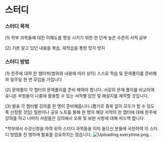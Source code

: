 # 스터디

### **스터디 목적**

(1) 학부 과목들에 대한 이해도를 향상 시키기 위한 한 단계 높은 수준의 서적 공부

(2) 기본 알고 있던 내용을 복습, 재학습을 통한 망각 방지

### **스터디 방법**

(1) 한주에 대략 한 챕터씩(범위와 내용에 따라 상이) 스스로 학습 및 문제풀이를 준비해와 일주일 한 번 모임을 가집니다

(2) 문제풀이
각 챕터의 문제풀이를  준비 해와야 합니다. 서로의 문제 풀이를 비교하여 유니온 부원들이 나중에 활용할 수 있는 서적별 답안 및 해설지를 제작할 것입니다.

(3) 발표
각 챕터별 강의를 한 명이 준비해옵니다.(뽑기로 중복 없이 모두가 할 수 있도록 선정할 것임) 칠판이나 공유 노트를 통해 한 명이 해당 서적의 한 챕터에 대해 한주에 강의를 하고 나머지 사람들은 강의에사 오류 및 보완 사항에 대해 피드백 합니다.

  *학부에서 수강신청을 하여 위의 스터디 과목들을 이미 들으신 분들에 국한하여 이 스터디 방법을 진  행하며 발표를 강요하지는 않습니다.
![Uploading everytime.png…]()
